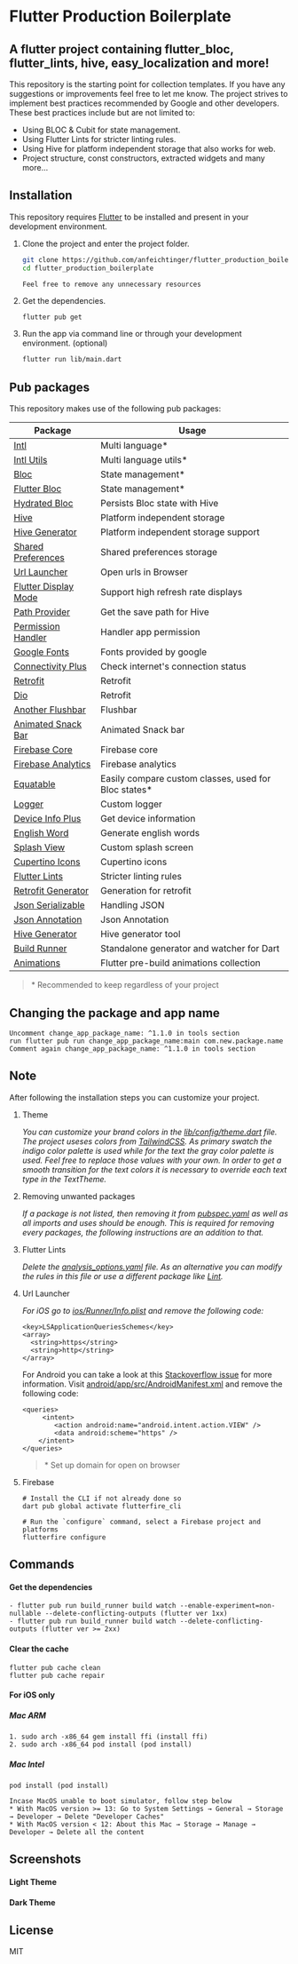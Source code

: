 # Flutter Production Boilerplate

## A flutter project containing flutter\_bloc, flutter\_lints, hive, easy\_localization and more!

This repository is the starting point for collection templates. If you have any suggestions or improvements feel free to let me know. The project strives to implement best practices recommended by Google and other developers. These best practices include but are not limited to:

- Using BLOC & Cubit for state management.
- Using Flutter Lints for stricter linting rules.
- Using Hive for platform independent storage that also works for web.
- Project structure, const constructors, extracted widgets and many more...

## Installation

This repository requires [Flutter](https://flutter.dev/docs/get-started/install) to be installed and present in your development environment.

1. Clone the project and enter the project folder.

    ```sh
    git clone https://github.com/anfeichtinger/flutter_production_boilerplate.git
    cd flutter_production_boilerplate
    ```

    ```
    Feel free to remove any unnecessary resources
    ```

2. Get the dependencies.

    ```sh
    flutter pub get
    ```

3. Run the app via command line or through your development environment. (optional)

    ```sh
    flutter run lib/main.dart
    ```

## Pub packages

This repository makes use of the following pub packages:

| Package                                                              | Usage                                                |
|----------------------------------------------------------------------|------------------------------------------------------|
| [Intl](https://pub.dev/packages/intl)                                | Multi language*                                      |
| [Intl Utils](https://pub.dev/packages/intl_utils)                    | Multi language utils*                                |
| [Bloc](https://pub.dev/packages/bloc)                                | State management*                                    |
| [Flutter Bloc](https://pub.dev/packages/flutter_bloc)                | State management*                                    |
| [Hydrated Bloc](https://pub.dev/packages/hydrated_bloc)              | Persists Bloc state with Hive                        |
| [Hive](https://pub.dev/packages/hive)                                | Platform independent storage                         |
| [Hive Generator](https://pub.dev/packages/hive_generator)            | Platform independent storage support                 |
| [Shared Preferences](https://pub.dev/packages/shared_preferences)    | Shared preferences storage                           |
| [Url Launcher](https://pub.dev/packages/url_launcher)                | Open urls in Browser                                 |
| [Flutter Display Mode](https://pub.dev/packages/flutter_displaymode) | Support high refresh rate displays                   |
| [Path Provider](https://pub.dev/packages/path_provider)              | Get the save path for Hive                           |
| [Permission Handler](https://pub.dev/packages/permission_handler)    | Handler app permission                               |
| [Google Fonts](https://pub.dev/packages/google_fonts)                | Fonts provided by google                             |
| [Connectivity Plus](https://pub.dev/packages/connectivity_plus)      | Check internet's connection status                   |
| [Retrofit](https://pub.dev/packages/retrofit)                        | Retrofit                                             |
| [Dio](https://pub.dev/packages/dio)                                  | Retrofit                                             |
| [Another Flushbar](https://pub.dev/packages/another_flushbar)        | Flushbar                                             |
| [Animated Snack Bar](https://pub.dev/packages/animated_snack_bar)    | Animated Snack bar                                   |
| [Firebase Core](https://pub.dev/packages/firebase_core)              | Firebase core                                        |
| [Firebase Analytics](https://pub.dev/packages/firebase_analytics)    | Firebase analytics                                   |
| [Equatable](https://pub.dev/packages/equatable)                      | Easily compare custom classes, used for Bloc states* |
| [Logger](https://pub.dev/packages/logger)                            | Custom logger                                        |
| [Device Info Plus](https://pub.dev/packages/device_info_plus)        | Get device information                               |
| [English Word](https://pub.dev/packages/english_words)               | Generate english words                               |
| [Splash View](https://pub.dev/packages/splash_view)                  | Custom splash screen                                 |
| [Cupertino Icons](https://pub.dev/packages/cupertino_icons)          | Cupertino icons                                      |
| [Flutter Lints](https://pub.dev/packages/flutter_lints)              | Stricter linting rules                               |
| [Retrofit Generator](https://pub.dev/packages/retrofit_generator)    | Generation for retrofit                              |
| [Json Serializable](https://pub.dev/packages/json_serializable)      | Handling JSON                                        |
| [Json Annotation](https://pub.dev/packages/json_annotation)          | Json Annotation                                      |
| [Hive Generator](https://pub.dev/packages/hive_generator)            | Hive generator tool                                  |
| [Build Runner](https://pub.dev/packages/build_runner)                | Standalone generator and watcher for Dart            |
| [Animations](https://pub.dev/packages/animations)                    | Flutter pre-build animations collection              |
> \* Recommended to keep regardless of your project

## Changing the package and app name

```
Uncomment change_app_package_name: ^1.1.0 in tools section
run flutter pub run change_app_package_name:main com.new.package.name
Comment again change_app_package_name: ^1.1.0 in tools section
```

## Note

After following the installation steps you can customize your project.

1. Theme

   _You can customize your brand colors in the [lib/config/theme.dart](./lib/common/app_themes.dart) file. The project useses colors from [TailwindCSS](https://tailwindcss.com/docs/customizing-colors). As primary swatch the indigo color palette is used while for the text the gray color palette is used. Feel free to replace those values with your own. In order to get a smooth transition for the text colors it is necessary to override each text type in the TextTheme._

2. Removing unwanted packages

   _If a package is not listed, then removing it from [pubspec.yaml](./pubspec.yaml) as well as all imports and uses should be enough. This is required for removing every packages, the following instructions are an addition to that._

3. Flutter Lints

   _Delete the [analysis_options.yaml](./analysis_options.yaml) file. As an alternative you can modify the rules in this file or use a different package like [Lint](https://pub.dev/packages/lint)._

4. Url Launcher

   _For iOS go to [ios/Runner/Info.plist](./ios/Runner/Info.plist) and remove the following code:_

    ```
    <key>LSApplicationQueriesSchemes</key>
    <array>
      <string>https</string>
      <string>http</string>
    </array>
    ```

   For Android you can take a look at this [Stackoverflow issue](https://stackoverflow.com/a/65082750) for more information. Visit [android/app/src/AndroidManifest.xml](./android/app/src/main/AndroidManifest.xml) and remove the
   following code:

    ```
    <queries>
         <intent>
            <action android:name="android.intent.action.VIEW" />
            <data android:scheme="https" />
        </intent>
    </queries>
    ```
   > \* Set up domain for open on browser
5. Firebase
   ```
   # Install the CLI if not already done so
   dart pub global activate flutterfire_cli

   # Run the `configure` command, select a Firebase project and platforms
   flutterfire configure
   ```
   

## Commands

#### Get the dependencies

```
- flutter pub run build_runner build watch --enable-experiment=non-nullable --delete-conflicting-outputs (flutter ver 1xx)
- flutter pub run build_runner build watch --delete-conflicting-outputs (flutter ver >= 2xx)  
```

#### Clear the cache

```
flutter pub cache clean
flutter pub cache repair
```

#### For iOS only

##### Mac ARM

```
1. sudo arch -x86_64 gem install ffi (install ffi)
2. sudo arch -x86_64 pod install (pod install)
```

##### Mac Intel

```
pod install (pod install)
```

```
Incase MacOS unable to boot simulator, follow step below
* With MacOS version >= 13: Go to System Settings → General → Storage → Developer → Delete "Developer Caches"
* With MacOS version < 12: About this Mac → Storage → Manage → Developer → Delete all the content
```

## Screenshots

#### Light Theme

#### Dark Theme

## License

MIT